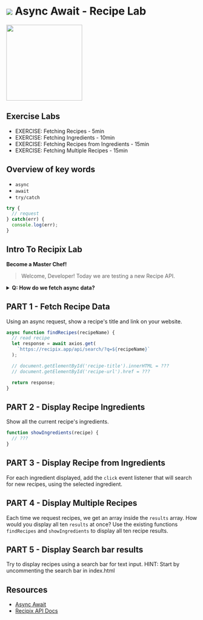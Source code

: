 # ![](https://ga-dash.s3.amazonaws.com/production/assets/logo-9f88ae6c9c3871690e33280fcf557f33.png) Async Await - Recipe Lab

<img src="https://media.giphy.com/media/4lQnwnB9hVXlm/giphy.gif" height='200px' />

## Exercise Labs

- EXERCISE: Fetching Recipes - 5min
- EXERCISE: Fetching Ingredients - 10min
- EXERCISE: Fetching Recipes from Ingredients - 15min
- EXERCISE: Fetching Multiple Recipes - 15min

## Overview of key words

- `async`
- `await`
- `try/catch`

```js
try {
  // request
} catch(err) {
  console.log(err);
}
```

## Intro To Recipix Lab

**Become a Master Chef!**

> Welcome, Developer! Today we are testing a new Recipe API.

<details>
  <summary><strong>Q: How do we fetch async data?</strong></summary>

A: `try` to use `await` in an `async` function.

```javascript
async function fetchData() {
  try {
    let response = api.get('https://recipix.app/search?q=banana');
    let result = await response.data;
  } catch (err) {
    console.log(err);
  }
}
```

B: Or we could use `.then()` syntax.

```javascript
function fetchData() {
  let response = api
    .get('https://recipix.app/search?q=banana')
    .then(response => {
      console.log(response.data);
    })
    .catch(err => {
      console.log(err);
    });
}
```

</details>

## PART 1 - Fetch Recipe Data

Using an async request, show a recipe's title and link on your website.

```javascript
async function findRecipes(recipeName) {
  // read recipe
  let response = await axios.get(
    `https://recipix.app/api/search/?q=${recipeName}`
  );

  // document.getElementById('recipe-title').innerHTML = ???
  // document.getElementById('recipe-url').href = ???

  return response;
}
```

## PART 2 - Display Recipe Ingredients

Show all the current recipe's ingredients.

```javascript
function showIngredients(recipe) {
  // ???
}
```

## PART 3 - Display Recipe from Ingredients

For each ingredient displayed, add the `click` event listener that will search for new recipes, using the selected ingredient.

## PART 4 - Display Multiple Recipes

Each time we request recipes, we get an array inside the `results` array.
How would you display all ten `results` at once?
Use the existing functions `findRecipes` and `showIngredients` to display all ten recipe results.

## PART 5 - Display Search bar results

Try to display recipes using a search bar for text input.
HINT: Start by uncommenting the search bar in index.html

## Resources

- [Async Await](https://javascript.info/async-await)
- [Recipix API Docs](https://recipix.app/api/docs)
